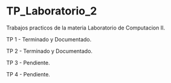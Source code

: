 # TP_Laboratorio_2

Trabajos practicos de la materia Laboratorio de Computacion II.

TP 1 - Terminado y Documentado.

TP 2 - Terminado y Documentado.

TP 3 - Pendiente.

TP 4 - Pendiente.

